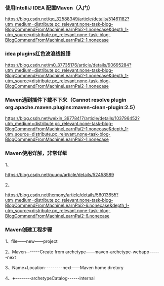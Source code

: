 ### 使用IntelliJ IDEA 配置Maven（入门）

https://blog.csdn.net/qq_32588349/article/details/51461182?utm_medium=distribute.pc_relevant.none-task-blog-BlogCommendFromMachineLearnPai2-1.nonecase&depth_1-utm_source=distribute.pc_relevant.none-task-blog-BlogCommendFromMachineLearnPai2-1.nonecase

### idea plugins红色波浪线报错

https://blog.csdn.net/m0_37735176/article/details/90695284?utm_medium=distribute.pc_relevant.none-task-blog-BlogCommendFromMachineLearnPai2-1.nonecase&depth_1-utm_source=distribute.pc_relevant.none-task-blog-BlogCommendFromMachineLearnPai2-1.nonecase

### Maven遇到插件下载不下来（Cannot resolve plugin org.apache.maven.plugins:maven-clean-plugin:2.5）

https://blog.csdn.net/weixin_39778417/article/details/103796452?utm_medium=distribute.pc_relevant.none-task-blog-BlogCommendFromMachineLearnPai2-1.nonecase&depth_1-utm_source=distribute.pc_relevant.none-task-blog-BlogCommendFromMachineLearnPai2-1.nonecase

### Maven使用详解，非常详细

1、

https://blog.csdn.net/quuqu/article/details/52458589

2、

https://blog.csdn.net/hcmony/article/details/56013655?utm_medium=distribute.pc_relevant.none-task-blog-BlogCommendFromMachineLearnPai2-6.nonecase&depth_1-utm_source=distribute.pc_relevant.none-task-blog-BlogCommendFromMachineLearnPai2-6.nonecase

### Maven创建工程步骤

1、file——new——project

2、Maven-------Create from archetype——maven-archetype-webapp------next

3、Name+Location---------next——Maven home diretory

4、**+**--------archetypeCatalog------internal

